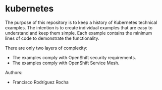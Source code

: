 # kubernetes

The purpose of this repository is to keep a history of Kubernetes technical examples. The intention is to create individual examples that are easy to understand and keep them simple. Each example contains the minimum lines of code to demonstrate the functionality.

There are only two layers of complexity:

* The examples comply with OpenShift security requirements.
* The examples comply with OpenShift Service Mesh.

Authors:

* Francisco Rodríguez Rocha
